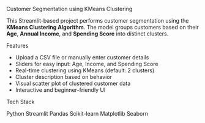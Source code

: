  Customer Segmentation using KMeans Clustering

This Streamlit-based project performs customer segmentation using the **KMeans Clustering Algorithm**. The model groups customers based on their **Age**, **Annual Income**, and **Spending Score** into distinct clusters.

 Features

- Upload a CSV file or manually enter customer details
- Sliders for easy input: Age, Income, and Spending Score
- Real-time clustering using KMeans (default: 2 clusters)
- Cluster description based on behavior
- Visual scatter plot of clustered customer data
- Interactive and beginner-friendly UI


Tech Stack

Python
Streamlit
Pandas
Scikit-learn
Matplotlib
Seaborn

